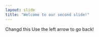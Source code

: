 ```yaml
---
layout: slide
title: "Welcome to our second slide!"
---
```

Changd this
Use the left arrow to go back!
